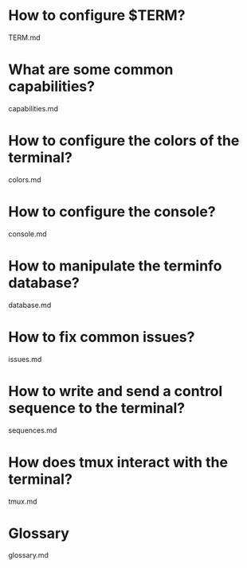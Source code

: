 # How to configure $TERM?

TERM.md

# What are some common capabilities?

capabilities.md

# How to configure the colors of the terminal?

colors.md

# How to configure the console?

console.md

# How to manipulate the terminfo database?

database.md

# How to fix common issues?

issues.md

# How to write and send a control sequence to the terminal?

sequences.md

# How does tmux interact with the terminal?

tmux.md

##
# Glossary

glossary.md

